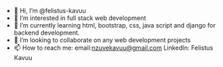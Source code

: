 - 👋 Hi, I’m @felistus-kavuu
- 👀 I’m interested in full stack web development
- 🌱 I’m currently learning html, bootstrap, css, java script and django for backend development.
- 💞️ I’m looking to collaborate on any web development projects
- 📫 How to reach me: email:nzuvekavuu@gmail.com LinkedIn: Felistus Kavuu

<!---
felistus-kavuu/felistus-kavuu is a ✨ special ✨ repository because its `README.md` (this file) appears on your GitHub profile.
You can click the Preview link to take a look at your changes.
--->
